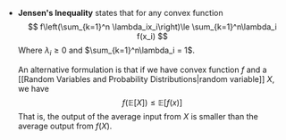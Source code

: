 * **Jensen's Inequality** states that for any convex function 
  $$
  f\left(\sum_{k=1}^n \lambda_ix_i\right)\le
  \sum_{k=1}^n\lambda_i f(x_i)
  $$
  Where $\lambda_i\ge 0$ and $\sum_{k=1}^n\lambda_i = 1$.
  
  An alternative formulation is that if we have convex function $f$ and a [[Random Variables and Probability Distributions|random variable]] $X$, we have 
  $$
  f(\mathbb{E}[X])\le \mathbb{E}[f(x)]
  $$
  That is, the output of the average input from $X$ is smaller than the average output from $f(X)$.